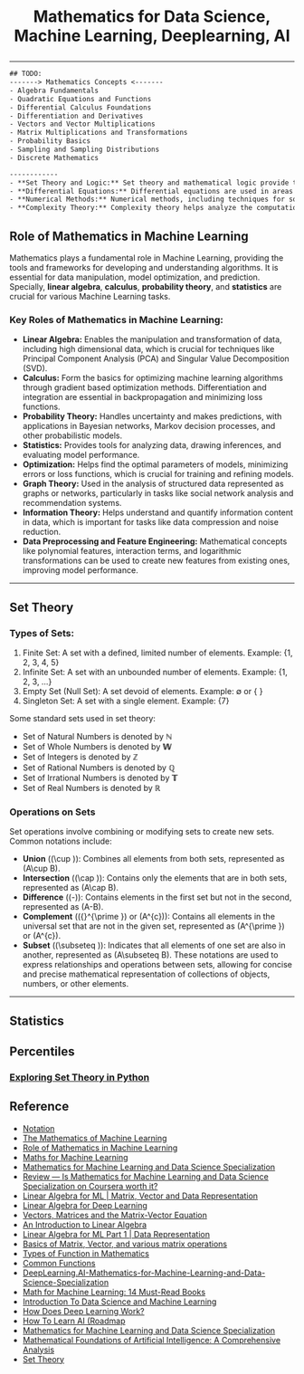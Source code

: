 # <p align="center">Mathematics for Data Science, Machine Learning, Deeplearning, AI</p>
---

``` txt
## TODO: 
-------> Mathematics Concepts <-------
- Algebra Fundamentals
- Quadratic Equations and Functions
- Differential Calculus Foundations
- Differentiation and Derivatives
- Vectors and Vector Multiplications
- Matrix Multiplications and Transformations
- Probability Basics
- Sampling and Sampling Distributions
- Discrete Mathematics

------------
- **Set Theory and Logic:** Set theory and mathematical logic provide the foundation for formal reasoning in AI. Predicate logic and formal languages are used in knowledge representation, automated reasoning, and rule-based systems.
- **Differential Equations:** Differential equations are used in areas like control theory and robotics to model and analyze the behavior of dynamic systems, such as autonomous vehicles or robotic arms.
- **Numerical Methods:** Numerical methods, including techniques for solving equations, interpolation, and numerical integration, are essential for solving AI problems that require approximations or simulations.
- **Complexity Theory:** Complexity theory helps analyze the computational complexity of AI algorithms and problems. Concepts like P vs. NP and NP-hardness are relevant for understanding the efficiency of algorithms.
```
## Role of Mathematics in Machine Learning
Mathematics plays a fundamental role in Machine Learning, providing the tools and frameworks for developing and understanding algorithms. It is essential for data manipulation, model optimization, and prediction. Specially, **linear algebra**, **calculus**, **probability theory**, and **statistics** are crucial for various Machine Learning tasks.
### Key Roles of Mathematics in Machine Learning:
* **Linear Algebra:** Enables the manipulation and transformation of data, including high dimensional data, which is crucial for techniques like Principal Component Analysis (PCA) and Singular Value Decomposition (SVD). 
* **Calculus:** Form the basics for optimizing machine learning algorithms through gradient based optimization methods. Differentiation and integration are essential in backpropagation and minimizing loss functions.
* **Probability Theory:** Handles uncertainty and makes predictions, with applications in Bayesian networks, Markov decision processes, and other probabilistic models.
* **Statistics:** Provides tools for analyzing data, drawing inferences, and evaluating model performance.
* **Optimization:** Helps find the optimal parameters of models, minimizing errors or loss functions, which is crucial for training and refining models.
* **Graph Theory:** Used in the analysis of structured data represented as graphs or networks, particularly in tasks like social network analysis and recommendation systems.
* **Information Theory:** Helps understand and quantify information content in data, which is important for tasks like data compression and noise reduction. 
* **Data Preprocessing and Feature Engineering:** Mathematical concepts like polynomial features, interaction terms, and logarithmic transformations can be used to create new features from existing ones, improving model performance.

---
## Set Theory
### Types of Sets:
1. Finite Set: A set with a defined, limited number of elements.
Example: {1, 2, 3, 4, 5}
2. Infinite Set: A set with an unbounded number of elements.
Example: {1, 2, 3, …}
3. Empty Set (Null Set): A set devoid of elements.
Example: ∅ or { }
4. Singleton Set: A set with a single element.
Example: {7}

Some standard sets used in set theory:
* Set of Natural Numbers is denoted by **ℕ**
* Set of Whole Numbers is denoted by **𝕎**
* Set of Integers is denoted by **ℤ**
* Set of Rational Numbers is denoted by **ℚ**
* Set of Irrational Numbers is denoted by **𝕋**
* Set of Real Numbers is denoted by **ℝ**

### Operations on Sets
Set operations involve combining or modifying sets to create new sets. Common notations include:
* **Union** (\(\cup \)): Combines all elements from both sets, represented as \(A\cup B\).
* **Intersection** (\(\cap \)): Contains only the elements that are in both sets, represented as \(A\cap B\).
* **Difference** (\(-\)): Contains elements in the first set but not in the second, represented as \(A-B\).
* **Complement** (\({}^{\prime }\) or \(A^{c}\)): Contains all elements in the universal set that are not in the given set, represented as \(A^{\prime }\) or \(A^{c}\).
* **Subset** (\(\subseteq \)): Indicates that all elements of one set are also in another, represented as \(A\subseteq B\).
These notations are used to express relationships and operations between sets, allowing for concise and precise mathematical representation of collections of objects, numbers, or other elements.

---
## Statistics
## Percentiles


### [Exploring Set Theory in Python](https://python.plainenglish.io/exploring-set-theory-in-python-ff17a4eae2a8)

## Reference
* [Notation](https://dominhhai.github.io/vi/2017/10/math-notation/)
* [The Mathematics of Machine Learning](https://medium.com/data-science/the-mathematics-of-machine-learning-894f046c568)
* [Role of Mathematics in Machine Learning](https://wasifekbal.medium.com/role-of-mathematics-in-machine-learning-5c62e85e2fb3)
* [Maths for Machine Learning](https://www.geeksforgeeks.org/machine-learning-mathematics/)
* [Mathematics for Machine Learning and Data Science Specialization](https://github.com/IAMIQBAL/Mathematics-for-Machine-Learning-and-Data-Science/tree/main)
* [Review — Is Mathematics for Machine Learning and Data Science Specialization on Coursera worth it?](https://medium.com/javarevisited/is-mathematics-for-machine-learning-and-data-science-specialization-by-deeplearning-ai-f60aa31867b6)
* [Linear Algebra for ML | Matrix, Vector and Data Representation](https://towardsdatascience.com/how-is-linear-algebra-applied-for-machine-learning-d193bdeed268/)
* [Linear Algebra for Deep Learning](https://medium.com/data-science/linear-algebra-for-deep-learning-506c19c0d6fa)
* [Vectors, Matrices and the Matrix-Vector Equation](https://www2.seas.gwu.edu/~simhaweb/lin/modules/module3/module3.html)
* [An Introduction to Linear Algebra](https://kevinbinz.com/2017/02/20/linear-algebra/)
* [Linear Algebra for ML Part 1 | Data Representation](https://www.visual-design.net/post/linear-algebra-for-machine-learning)
* [Basics of Matrix, Vector, and various matrix operations](https://www.naukri.com/code360/library/basics-of-matrix-vector-and-various-matrix-operations)
* [Types of Function in Mathematics](https://www.examples.com/maths/functions.html)
* [Common Functions](https://www.mathsisfun.com/sets/functions-common.html)
* [DeepLearning.AI-Mathematics-for-Machine-Learning-and-Data-Science-Specialization](https://github.com/williamcwi/DeepLearning.AI-Mathematics-for-Machine-Learning-and-Data-Science-Specialization)
* [Math for Machine Learning: 14 Must-Read Books](https://mltechniques.com/2022/06/13/math-for-machine-learning-12-must-read-books/)
* [Introduction To Data Science and Machine Learning](https://k21academy.com/datascience-blog/introduction-to-data-science-and-machine-learning/)
* [How Does Deep Learning Work?](https://www.mathworks.com/discovery/deep-learning.html)
* [How To Learn AI (Roadmap](https://towardsdatascience.com/how-id-learn-ai-if-i-could-start-over-b220872bc118/)
* [Mathematics for Machine Learning and Data Science Specialization](https://github.com/Ryota-Kawamura/Mathematics-for-Machine-Learning-and-Data-Science-Specialization?tab=readme-ov-file)
* [Mathematical Foundations of Artificial Intelligence: A Comprehensive Analysis](https://www.linkedin.com/pulse/mathematical-foundations-artificial-intelligence-analysis-maths-7jecc/)
* [Set Theory](https://mathmonks.com/sets)
